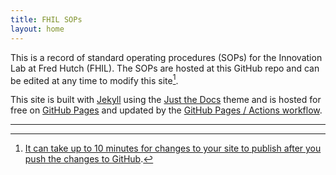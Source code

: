 ```yaml
---
title: FHIL SOPs
layout: home
---
```


This is a record of standard operating procedures (SOPs) for the Innovation Lab at Fred Hutch (FHIL). The SOPs are hosted at this GitHub repo and can be edited at any time to modify this site[^1]. 

This site is built with [Jekyll] using the [Just the Docs] theme and is hosted for free on [GitHub Pages] and updated by the [GitHub Pages / Actions workflow]. 

----

[^1]: [It can take up to 10 minutes for changes to your site to publish after you push the changes to GitHub](https://docs.github.com/en/pages/setting-up-a-github-pages-site-with-jekyll/creating-a-github-pages-site-with-jekyll#creating-your-site).

[Just the Docs]: https://just-the-docs.github.io/just-the-docs/
[GitHub Pages]: https://docs.github.com/en/pages
[README]: https://github.com/just-the-docs/just-the-docs-template/blob/main/README.md
[Jekyll]: https://jekyllrb.com
[GitHub Pages / Actions workflow]: https://github.blog/changelog/2022-07-27-github-pages-custom-github-actions-workflows-beta/

